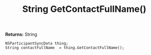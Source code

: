 ﻿---
uid: crmscript_ref_NSParticipantSyncData_GetContactFullName
title: String GetContactFullName()
intellisense: NSParticipantSyncData.GetContactFullName
keywords: NSParticipantSyncData, GetContactFullName
so.topic: reference
---



**Returns:** String


```crmscript
NSParticipantSyncData thing;
String contactFullName  = thing.GetContactFullName();
```


